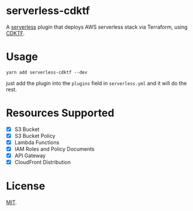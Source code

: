 # serverless-cdktf

A [serverless](https://serverless.com) plugin that deploys AWS serverless stack via Terraform, using [CDKTF](https://github.com/hashicorp/terraform-cdk).

# Usage

```shell
yarn add serverless-cdktf --dev
```

just add the plugin into the `plugins` field in `serverless.yml` and it will do the rest.

# Resources Supported

- [x] S3 Bucket
- [X] S3 Bucket Policy
- [X] Lambda Functions
- [X] IAM Roles and Policy Documents
- [X] API Gateway
- [X] CloudFront Distribution

# License

[MIT](./LICENSE).

